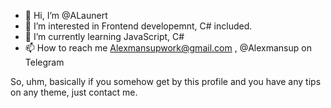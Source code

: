 - 👋 Hi, I’m @ALaunert
- 👀 I’m interested in Frontend developemnt, C# included.
- 🌱 I’m currently learning JavaScript, C#
- 📫 How to reach me Alexmansupwork@gmail.com , @Alexmansup on Telegram

So, uhm, basically if you somehow get by this profile and you have any tips on any theme, just contact me.


<!---
ALaunert/ALaunert is a ✨ special ✨ repository because its `README.md` (this file) appears on your GitHub profile.
You can click the Preview link to take a look at your changes.
--->
